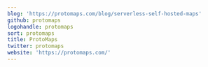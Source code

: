 ```yaml
---
blog: 'https://protomaps.com/blog/serverless-self-hosted-maps'
github: protomaps
logohandle: protomaps
sort: protomaps
title: ProtoMaps
twitter: protomaps
website: 'https://protomaps.com/'
---
```

